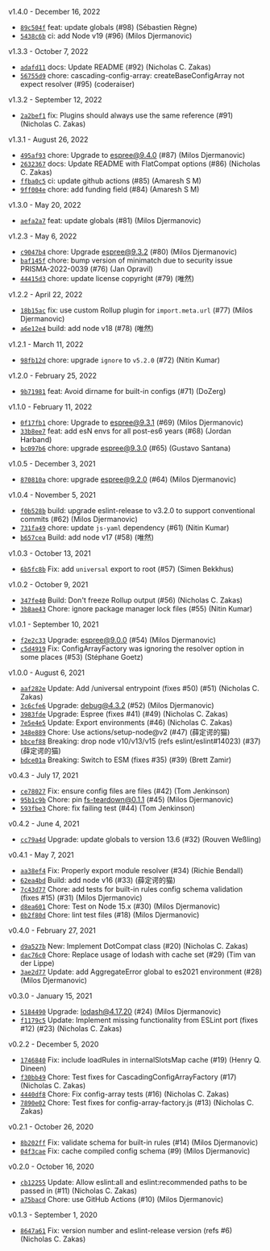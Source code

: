 v1.4.0 - December 16, 2022

* [`89c504f`](https://github.com/eslint/eslintrc/commit/89c504f216298b8aafc55371a9e75b2e2d4cac40) feat: update globals (#98) (Sébastien Règne)
* [`5438c6b`](https://github.com/eslint/eslintrc/commit/5438c6ba1e01fdfb02a7f09fafb73e6dabe31c2d) ci: add Node v19 (#96) (Milos Djermanovic)

v1.3.3 - October 7, 2022

* [`adafd11`](https://github.com/eslint/eslintrc/commit/adafd114292684d522c1119f3aef55be717e94cf) docs: Update README (#92) (Nicholas C. Zakas)
* [`56755d9`](https://github.com/eslint/eslintrc/commit/56755d9fea0abe43ff8c419a40950289132d96d4) chore: cascading-config-array: createBaseConfigArray not expect resolver (#95) (coderaiser)

v1.3.2 - September 12, 2022

* [`2a2bef1`](https://github.com/eslint/eslintrc/commit/2a2bef144e9b5ef0fbf780abae0890e0c1f9d23a) fix: Plugins should always use the same reference (#91) (Nicholas C. Zakas)

v1.3.1 - August 26, 2022

* [`495af93`](https://github.com/eslint/eslintrc/commit/495af93c1b2954824de02bd85ea9a822942d5c0d) chore: Upgrade to espree@9.4.0 (#87) (Milos Djermanovic)
* [`2632367`](https://github.com/eslint/eslintrc/commit/263236717bd0802ab36c44af475e25189fc2be0b) docs: Update README with FlatCompat options (#86) (Nicholas C. Zakas)
* [`ffba0c5`](https://github.com/eslint/eslintrc/commit/ffba0c5fa698e01e5d377896bd198218ceccb543) ci: update github actions (#85) (Amaresh  S M)
* [`9ff004e`](https://github.com/eslint/eslintrc/commit/9ff004e30687c35502ca600b5dce77ce1e89948d) chore: add funding field (#84) (Amaresh  S M)

v1.3.0 - May 20, 2022

* [`aefa2a7`](https://github.com/eslint/eslintrc/commit/aefa2a749eeab1d2b872824d2de952e97bc7aa4f) feat: update globals (#81) (Milos Djermanovic)

v1.2.3 - May 6, 2022

* [`c9047b4`](https://github.com/eslint/eslintrc/commit/c9047b4fcf7fe34b89066623df61db03656b2d39) chore: Upgrade espree@9.3.2 (#80) (Milos Djermanovic)
* [`baf145f`](https://github.com/eslint/eslintrc/commit/baf145f88deace39cc8a91eb7e20ea06ac49f028) chore: bump version of minimatch due to security issue PRISMA-2022-0039 (#76) (Jan Opravil)
* [`44415d3`](https://github.com/eslint/eslintrc/commit/44415d36197742e9efaf9d41cf3d1c7eb2645f98) chore: update license copyright (#79) (唯然)

v1.2.2 - April 22, 2022

* [`18b15ac`](https://github.com/eslint/eslintrc/commit/18b15ac0b0150ad0a4f69e61319e5adaea83a9c7) fix: use custom Rollup plugin for `import.meta.url` (#77) (Milos Djermanovic)
* [`a6e12e4`](https://github.com/eslint/eslintrc/commit/a6e12e4c7545cc7e091f577f644c4bf1f5d61dd7) build: add node v18 (#78) (唯然)

v1.2.1 - March 11, 2022

* [`98fb12d`](https://github.com/eslint/eslintrc/commit/98fb12d106f7f76132e64bce08aea4b79b45208f) chore: upgrade `ignore` to `v5.2.0` (#72) (Nitin Kumar)

v1.2.0 - February 25, 2022

* [`9b71981`](https://github.com/eslint/eslintrc/commit/9b719813fc6f023b722168a4f67d895106e875ce) feat: Avoid dirname for built-in configs (#71) (DoZerg)

v1.1.0 - February 11, 2022

* [`0f17fb1`](https://github.com/eslint/eslintrc/commit/0f17fb1077834f873bb31de950aa6eec38a0f8f3) chore: Upgrade to espree@9.3.1 (#69) (Milos Djermanovic)
* [`33b8ee7`](https://github.com/eslint/eslintrc/commit/33b8ee7edbe3c85eda04af8896db71021f172be5) feat: add esN envs for all post-es6 years (#68) (Jordan Harband)
* [`bc097b6`](https://github.com/eslint/eslintrc/commit/bc097b63ab66a2ebeaa18870c3acab52d63f4e75) chore: upgrade espree@9.3.0 (#65) (Gustavo Santana)

v1.0.5 - December 3, 2021

* [`870810a`](https://github.com/eslint/eslintrc/commit/870810a37804ab9a2e758529b2fd2325c2860950) chore: upgrade espree@9.2.0 (#64) (Milos Djermanovic)

v1.0.4 - November 5, 2021

* [`f0b528b`](https://github.com/eslint/eslintrc/commit/f0b528b91b741aa4b95f276e9ad81683366144fd) build: upgrade eslint-release to v3.2.0 to support conventional commits (#62) (Milos Djermanovic)
* [`731fa49`](https://github.com/eslint/eslintrc/commit/731fa4993e3b37d703cf2ba4f03429f89ae6e0a2) chore: update `js-yaml` dependency (#61) (Nitin Kumar)
* [`b657cea`](https://github.com/eslint/eslintrc/commit/b657ceafd64f2d5842b5c2d3d660cfd57660cd06) Build: add node v17 (#58) (唯然)

v1.0.3 - October 13, 2021

* [`6b5fc8b`](https://github.com/eslint/eslintrc/commit/6b5fc8b248aa66958ba0c1b05d402c3e509e3098) Fix: add `universal` export to root (#57) (Simen Bekkhus)

v1.0.2 - October 9, 2021

* [`347fe40`](https://github.com/eslint/eslintrc/commit/347fe4003226d35dac144d1f3e7efc5c4d4a6065) Build: Don't freeze Rollup output (#56) (Nicholas C. Zakas)
* [`3b8ae43`](https://github.com/eslint/eslintrc/commit/3b8ae43b32bbe08311a7de0b81bf1219c7cd52d7) Chore: ignore package manager lock files (#55) (Nitin Kumar)

v1.0.1 - September 10, 2021

* [`f2e2c33`](https://github.com/eslint/eslintrc/commit/f2e2c3374a810967d233b1ccd7b2e65cf27bc1e0) Upgrade: espree@9.0.0 (#54) (Milos Djermanovic)
* [`c5d4919`](https://github.com/eslint/eslintrc/commit/c5d49193a30b97e8c6bb2ad6306ee816afe8b3cc) Fix: ConfigArrayFactory was ignoring the resolver option in some places (#53) (Stéphane Goetz)

v1.0.0 - August 6, 2021

* [`aaf282e`](https://github.com/eslint/eslintrc/commit/aaf282e3b58636e9b66a58c2355fff671a8a9067) Update: Add /universal entrypoint (fixes #50) (#51) (Nicholas C. Zakas)
* [`3c6cfe6`](https://github.com/eslint/eslintrc/commit/3c6cfe6e1b749389c722eefb7fd25c93da3bb669) Upgrade: debug@4.3.2 (#52) (Milos Djermanovic)
* [`3983fde`](https://github.com/eslint/eslintrc/commit/3983fde4443b4d144c7ff6ff6231172cf28bb283) Upgrade: Espree (fixes #41) (#49) (Nicholas C. Zakas)
* [`7e5e4e5`](https://github.com/eslint/eslintrc/commit/7e5e4e5391ba7aea4f8fb61db27f4d679e517bd8) Update: Export environments (#46) (Nicholas C. Zakas)
* [`348e889`](https://github.com/eslint/eslintrc/commit/348e889240e94259c90eadf3256fda66b8ba2f6d) Chore: Use actions/setup-node@v2 (#47) (薛定谔的猫)
* [`bbcef88`](https://github.com/eslint/eslintrc/commit/bbcef88391972f6761d21bbe7d3524232cecbac7) Breaking: drop node v10/v13/v15 (refs eslint/eslint#14023) (#37) (薛定谔的猫)
* [`bdce01a`](https://github.com/eslint/eslintrc/commit/bdce01aad747393d13cd1ae17d8280e54c9c5191) Breaking: Switch to ESM (fixes #35) (#39) (Brett Zamir)

v0.4.3 - July 17, 2021

* [`ce78027`](https://github.com/eslint/eslintrc/commit/ce78027f6a319a29fdf0b78ac1e7071373acffc4) Fix: ensure config files are files (#42) (Tom Jenkinson)
* [`95b1c9b`](https://github.com/eslint/eslintrc/commit/95b1c9b30267479a75cd07768f8f9e9cfa63c105) Chore: pin fs-teardown@0.1.1 (#45) (Milos Djermanovic)
* [`593fbe3`](https://github.com/eslint/eslintrc/commit/593fbe3c2c1c5f723f71810963ed21a56caed4c1) Chore: fix failing test (#44) (Tom Jenkinson)

v0.4.2 - June 4, 2021

* [`cc79a4d`](https://github.com/eslint/eslintrc/commit/cc79a4db45a2ca0236a846ed8eba28eea07d4db5) Upgrade: update globals to version 13.6 (#32) (Rouven Weßling)

v0.4.1 - May 7, 2021

* [`aa38ef4`](https://github.com/eslint/eslintrc/commit/aa38ef40c3123f8f534c7f9b0b7c306f5f011dce) Fix: Properly export module resolver (#34) (Richie Bendall)
* [`62ea4bd`](https://github.com/eslint/eslintrc/commit/62ea4bd74b78fbeff12ffb21f1f978817601d4d1) Build: add node v16 (#33) (薛定谔的猫)
* [`7c43d77`](https://github.com/eslint/eslintrc/commit/7c43d7784e39cf0b7b102af64f703cade11252bb) Chore: add tests for built-in rules config schema validation (fixes #15) (#31) (Milos Djermanovic)
* [`d8ea601`](https://github.com/eslint/eslintrc/commit/d8ea601ecb4b9f81cdc332b012b6b1bbc984366c) Chore: Test on Node 15.x (#30) (Milos Djermanovic)
* [`0b2f80d`](https://github.com/eslint/eslintrc/commit/0b2f80d6f6b33e4c5e168b08468867653f726754) Chore: lint test files (#18) (Milos Djermanovic)

v0.4.0 - February 27, 2021

* [`d9a527b`](https://github.com/eslint/eslintrc/commit/d9a527bdb16af46a28d37fa9022131149970a438) New: Implement DotCompat class (#20) (Nicholas C. Zakas)
* [`dac76c0`](https://github.com/eslint/eslintrc/commit/dac76c035a9ab9d315050f688867373966aab288) Chore: Replace usage of lodash with cache set (#29) (Tim van der Lippe)
* [`3ae2d77`](https://github.com/eslint/eslintrc/commit/3ae2d770cb810c026de817e6861e25dac111da9f) Update: add AggregateError global to es2021 environment (#28) (Milos Djermanovic)

v0.3.0 - January 15, 2021

* [`5184490`](https://github.com/eslint/eslintrc/commit/51844902bc4132f264f05a0614f2cdeb89290f68) Upgrade: lodash@4.17.20 (#24) (Milos Djermanovic)
* [`f1179c5`](https://github.com/eslint/eslintrc/commit/f1179c587ae09fabb5c3402598363cfcec2494f7) Update: Implement missing functionality from ESLint port (fixes #12) (#23) (Nicholas C. Zakas)

v0.2.2 - December 5, 2020

* [`1746840`](https://github.com/eslint/eslintrc/commit/17468407c1baf05747cb261c91f7f7b7c2a82422) Fix: include loadRules in internalSlotsMap cache (#19) (Henry Q. Dineen)
* [`f30bb49`](https://github.com/eslint/eslintrc/commit/f30bb4935aaf3f4c1b268490da495a59647e58d8) Chore: Test fixes for CascadingConfigArrayFactory (#17) (Nicholas C. Zakas)
* [`4440df8`](https://github.com/eslint/eslintrc/commit/4440df8237a127e15cbde5c697353e1224f12ec1) Chore: Fix config-array tests (#16) (Nicholas C. Zakas)
* [`7890e02`](https://github.com/eslint/eslintrc/commit/7890e027df530a0fb53bcf5751c8c7a008b2a494) Chore: Test fixes for config-array-factory.js (#13) (Nicholas C. Zakas)

v0.2.1 - October 26, 2020

* [`8b202ff`](https://github.com/eslint/eslintrc/commit/8b202ff866a39efdaad6394fde9f88372afbfca8) Fix: validate schema for built-in rules (#14) (Milos Djermanovic)
* [`04f3cae`](https://github.com/eslint/eslintrc/commit/04f3cae17fe07b2fd0b74fd3e88482b3094e75e3) Fix: cache compiled config schema (#9) (Milos Djermanovic)

v0.2.0 - October 16, 2020

* [`cb12255`](https://github.com/eslint/eslintrc/commit/cb12255b85390e932e1942e479c2c97310149390) Update: Allow eslint:all and eslint:recommended paths to be passed in (#11) (Nicholas C. Zakas)
* [`a75bacd`](https://github.com/eslint/eslintrc/commit/a75bacd9a743a7bbcdb8c59e5d4f9de3dc8b0f20) Chore: use GitHub Actions (#10) (Milos Djermanovic)

v0.1.3 - September 1, 2020

* [`8647a61`](https://github.com/eslint/eslintrc/commit/8647a61991fe121f923d33e96232475209b78210) Fix: version number and eslint-release version (refs #6) (Nicholas C. Zakas)

